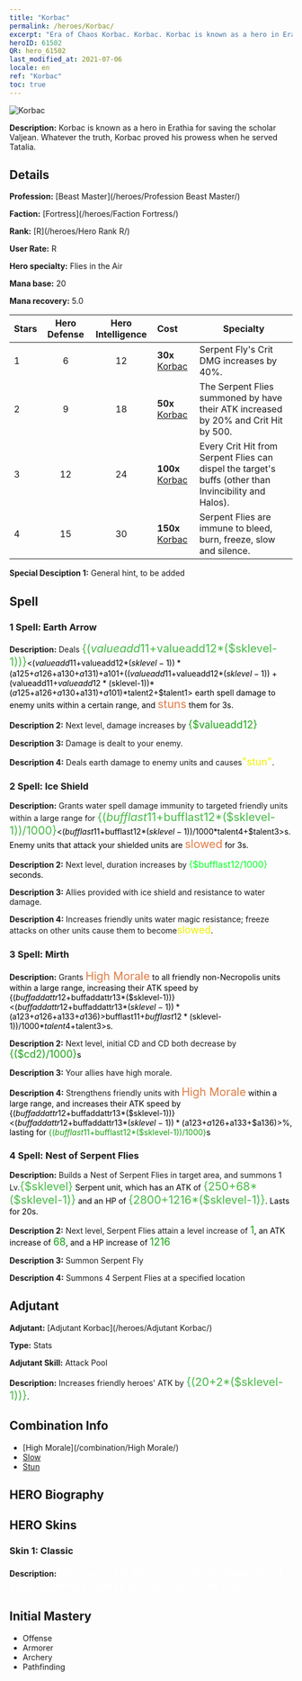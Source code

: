 ```yaml
---
title: "Korbac"
permalink: /heroes/Korbac/
excerpt: "Era of Chaos Korbac. Korbac. Korbac is known as a hero in Erathia for saving the scholar Valjean. Whatever the truth, Korbac proved his prowess when he served Tatalia."
heroID: 61502
QR: hero_61502
last_modified_at: 2021-07-06
locale: en
ref: "Korbac"
toc: true
---
```

  ![Korbac](/images/h/h_Korbac.jpg)

 **Description:** Korbac is known as a hero in Erathia for saving the scholar Valjean. Whatever the truth, Korbac proved his prowess when he served Tatalia.
## Details
 **Profession:**  [Beast Master](/heroes/Profession Beast Master/)

 **Faction:** [Fortress](/heroes/Faction Fortress/)

 **Rank:** [R](/heroes/Hero Rank R/)

 **User Rate:** R

 **Hero specialty:** Flies in the Air

 **Mana base:** 20

 **Mana recovery:** 5.0


  | Stars | Hero Defense | Hero Intelligence | Cost |     Specialty     |
  |---------|:---------------:|:---------------:|:--|--------------------|
  |    1    | 6 | 12 | **30x** [Korbac](/Items/her_394/) | Serpent Fly's Crit DMG increases by 40%. |
  |    2    | 9 | 18 | **50x** [Korbac](/Items/her_394/) | The Serpent Flies summoned by <Nest of Serpent Flies> have their ATK increased by 20% and Crit Hit by 500. |
  |    3    | 12 | 24 | **100x** [Korbac](/Items/her_394/) | Every Crit Hit from Serpent Flies can dispel the target's buffs (other than Invincibility and Halos). |
  |    4    | 15 | 30 | **150x** [Korbac](/Items/her_394/) | Serpent Flies are immune to bleed, burn, freeze, slow and silence. |

 **Special Desciption 1:** General hint, to be added

## Spell
### 1 Spell: Earth Arrow
 **Description:** Deals <span style="color: #48b946;font-size:20px">{($valueadd11+$valueadd12*($sklevel-1))}</span><span style="color: black"><($valueadd11+$valueadd12*($sklevel-1))*($a125+$a126+$a130+$a131)+$a101+(($valueadd11+$valueadd12*($sklevel-1))+($valueadd11+$valueadd12*($sklevel-1))*($a125+$a126+$a130+$a131)+$a101)*$talent2+$talent1> earth spell damage to enemy units within a certain range, and <span style="color: #e07c44;font-size:20px">stuns</span><span style="color: black"> them for 3s.

 **Description 2:** Next level, damage increases by <span style="color: #1ca216;font-size:18px">{$valueadd12}</span><span style="color: black">

 **Description 3:** Damage is dealt to your enemy.

 **Description 4:** Deals earth damage to enemy units and causes<span style="color: #f0f000;font-size:18px">\"stun\"</span><span style="color: black">.

### 2 Spell: Ice Shield
 **Description:** Grants water spell damage immunity to targeted friendly units within a large range for <span style="color: #48b946;font-size:20px">{($bufflast11+$bufflast12*($sklevel-1))/1000}</span><span style="color: black"><($bufflast11+$bufflast12*($sklevel-1))/1000*$talent4+$talent3>s. Enemy units that attack your shielded units are <span style="color: #e07c44;font-size:20px">slowed</span><span style="color: black"> for 3s.

 **Description 2:** Next level, duration increases by <span style="color: #00ff22;font-size:16px">{$bufflast12/1000}</span><span style="color: black"> seconds.

 **Description 3:** Allies provided with ice shield and resistance to water damage.

 **Description 4:** Increases friendly units water magic resistance; freeze attacks on other units cause them to become<span style="color: #f0f000;font-size:18px">slowed</span><span style="color: black">.

### 3 Spell: Mirth
 **Description:** Grants <span style="color: #e07c44;font-size:20px">High Morale</span><span style="color: black"> to all friendly non-Necropolis units within a large range, increasing their ATK speed by {($buffaddattr12+$buffaddattr13*($sklevel-1))}<($buffaddattr12+$buffaddattr13*($sklevel-1))*($a123+$a126+$a133+$a136)>%. Lasts for <span style="color: #48b946;font-size:20px">{($bufflast11+$bufflast12*($sklevel-1))/1000}</span><span style="color: black"><($bufflast11+$bufflast12*($sklevel-1))/1000*$talent4+$talent3>s.

 **Description 2:** Next level, initial CD and CD both decrease by <span style="color: #1ca216;font-size:18px">{($cd2)/1000}</span><span style="color: black">s

 **Description 3:** Your allies have high morale.

 **Description 4:** Strengthens friendly units with <span style="color: #e07c44;font-size:20px">High Morale</span><span style="color: black"> within a large range, and increases their ATK speed by {($buffaddattr12+$buffaddattr13*($sklevel-1))}<($buffaddattr12+$buffaddattr13*($sklevel-1))*($a123+$a126+$a133+$a136)>%, lasting for <span style="color: #1ca216">{($bufflast11+$bufflast12*($sklevel-1))/1000}</span><span style="color: black">s

### 4 Spell: Nest of Serpent Flies
 **Description:** Builds a Nest of Serpent Flies in target area, and summons 1 Lv.<span style="color: #48b946;font-size:20px">{$sklevel}</span><span style="color: black"> Serpent unit, which has an ATK of <span style="color: #48b946;font-size:20px">{250+68*($sklevel-1)}</span><span style="color: black"> and an HP of <span style="color: #48b946;font-size:20px">{2800+1216*($sklevel-1)}</span><span style="color: black">. Lasts for 20s.

 **Description 2:** Next level, Serpent Flies attain a level increase of <span style="color: #1ca216;font-size:18px">1</span><span style="color: black">, an ATK increase of <span style="color: #1ca216;font-size:18px">68</span><span style="color: black">, and a HP increase of <span style="color: #1ca216;font-size:18px">1216</span><span style="color: black">

 **Description 3:** Summon Serpent Fly

 **Description 4:** Summons 4 Serpent Flies at a specified location


## Adjutant

 **Adjutant:**  [Adjutant Korbac](/heroes/Adjutant Korbac/) 

 **Type:**  Stats 

 **Adjutant Skill:**  Attack Pool 

 **Description:** Increases friendly heroes' ATK by <span style="color: #48b946;font-size:20px">{(20+2*($sklevel-1))}</span><span style="color: black">.

## Combination Info

* [High Morale](/combination/High Morale/) 
* [Slow](/combination/Slow/) 
* [Stun](/combination/Stun/) 

## HERO Biography

## HERO Skins
### Skin 1: **Classic**

 **Description:** <span style="color: #ffffff;font-size:20px">You won't be able to prove the meaning of your existence unless you prevail in the war.</span>



## Initial Mastery
   - Offense
   - Armorer
   - Archery
   - Pathfinding
